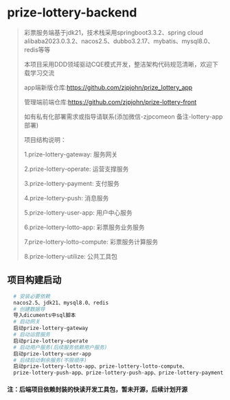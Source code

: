 # prize-lottery-backend

> 彩票服务端基于jdk21，技术栈采用springboot3.3.2、spring cloud
> alibaba2023.0.3.2、nacos2.5、dubbo3.2.17、mybatis、mysql8.0、redis等等
>
> 本项目采用DDD领域驱动CQE模式开发，整洁架构代码规范清晰，欢迎下载学习交流
>
> app端新版仓库:https://github.com/zjpjohn/prize_lottery_app
>
> 管理端前端仓库:https://github.com/zjpjohn/prize-lottery-front
>
> 如有私有化部署需求或指导请联系(添加微信-zjpcomeon 备注-lottery-app部署)
>
> 项目结构说明：
>
> 1.prize-lottery-gateway: 服务网关
>
> 2.prize-lottery-operate: 运营支撑服务
>
> 3.prize-lottery-payment: 支付服务
>
> 4.prize-lottery-push: 消息服务
>
> 5.prize-lottery-user-app: 用户中心服务
>
> 6.prize-lottery-lotto-app: 彩票服务业务服务
>
> 7.prize-lottery-lotto-compute: 彩票服务计算服务
>
> 8.prize-lottery-utilize: 公共工具包

## 项目构建启动

``` bash
  # 安装必要依赖 
  nacos2.5、jdk21、mysql8.0、redis
  # 创建数据导
  导入dicuments中sql脚本
  # 启动网关
  启动prize-lottery-gateway
  # 启动运营服务
  启动prize-lottery-operate
  # 启动用户服务(后续服务依赖用户服务)
  启动prize-lottery-user-app
  # 后续启动剩余服务(不限顺序)
  启动prize-lottery-lotto-app、prize-lottery-lotto-compute、
  prize-lottery-push-app、prize-lottery-push-app、prize-lottery-payment-app等服务
```

#### 注：后端项目依赖封装的快读开发工具包，暂未开源，后续计划开源